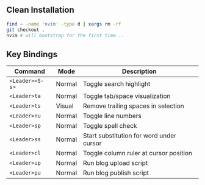 ## Clean Installation
```sh
find ~ -name 'nvim' -type d | xargs rm -rf
git checkout .
nvim # will bootstrap for the first time...
```

## Key Bindings

| Command | Mode | Description |
|---------|------|-------------|
| `<Leader><S-s>` | Normal | Toggle search highlight |
| `<Leader>ta` | Normal | Toggle tab/space visualization |
| `<Leader>ts` | Visual | Remove trailing spaces in selection |
| `<Leader>nu` | Normal | Toggle line numbers |
| `<Leader>sp` | Normal | Toggle spell check |
| `<Leader>ss` | Normal | Start substitution for word under cursor |
| `<Leader>cl` | Normal | Toggle column ruler at cursor position |
| `<Leader>up` | Normal | Run blog upload script |
| `<Leader>pu` | Normal | Run blog publish script |


